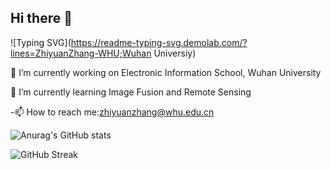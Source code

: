 ## Hi there 👋
![Typing SVG](https://readme-typing-svg.demolab.com/?lines=ZhiyuanZhang-WHU;Wuhan Universiy)

 🔭 I’m currently working on Electronic Information School, Wuhan University
 
 🌱 I’m currently learning Image Fusion and Remote Sensing
 
-📫 How to reach me:zhiyuanzhang@whu.edu.cn


![Anurag's GitHub stats](https://github-readme-stats.vercel.app/api?username=ZhiyuanZhang-WHU)

![GitHub Streak](https://streak-stats.demolab.com/?user=ZhiyuanZhang-WHU)



